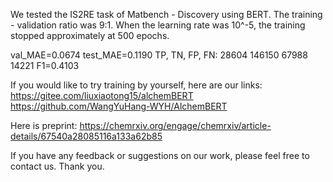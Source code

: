 We tested the IS2RE task of Matbench - Discovery using BERT. The training - validation ratio was 9:1. When the learning rate was 10^-5, the training stopped approximately at 500 epochs.

val_MAE=0.0674
test_MAE=0.1190
TP, TN, FP, FN: 28604 146150 67988 14221
F1=0.4103

If you would like to try training by yourself, here are our links:
https://gitee.com/liuxiaotong15/alchemBERT
https://github.com/WangYuHang-WYH/AlchemBERT

Here is preprint:
https://chemrxiv.org/engage/chemrxiv/article-details/67540a28085116a133a62b85

If you have any feedback or suggestions on our work, please feel free to contact us. Thank you.